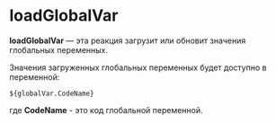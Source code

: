 # loadGlobalVar

**loadGlobalVar** — эта реакция загрузит или обновит значения глобальных переменных.

Значения загруженных глобальных переменных будет доступно в переменной: 
```plain
${globalVar.CodeName}
```

где **CodeName** - это код глобальной переменной.





